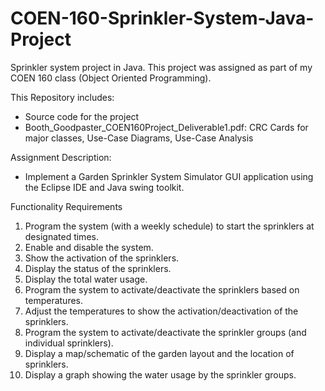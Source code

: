 # COEN-160-Sprinkler-System-Java-Project
Sprinkler system project in Java. This project was assigned as part of my COEN 160 class (Object Oriented Programming).

This Repository includes:
- Source code for the project
- Booth_Goodpaster_COEN160Project_Deliverable1.pdf: CRC Cards for major classes, Use-Case Diagrams, Use-Case Analysis

Assignment Description: 
- Implement a Garden Sprinkler System Simulator GUI application using the Eclipse IDE and Java swing toolkit.

Functionality Requirements
1. Program the system (with a weekly schedule) to start the sprinklers at designated times. 
2. Enable and disable the system. 
3. Show the activation of the sprinklers. 
4. Display the status of the sprinklers. 
5. Display the total water usage. 
6. Program the system to activate/deactivate the sprinklers based on temperatures. 
7. Adjust the temperatures to show the activation/deactivation of the sprinklers. 
8. Program the system to activate/deactivate the sprinkler groups (and individual sprinklers). 
9. Display a map/schematic of the garden layout and the location of sprinklers. 
10. Display a graph showing the water usage by the sprinkler groups.
